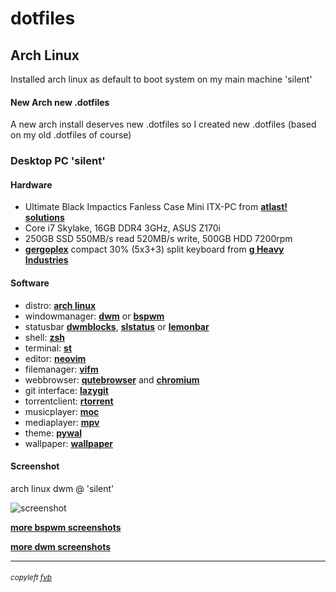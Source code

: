 # dotfiles

## Arch Linux
Installed arch linux as default to boot system on my main machine 'silent'

#### New Arch new .dotfiles
A new arch install deserves new .dotfiles so I created new .dotfiles (based on my old .dotfiles of course)

### Desktop PC 'silent'

#### Hardware
- Ultimate Black Impactics Fanless Case Mini ITX-PC from [**atlast! solutions**](https://www.atlastsolutions.com "atlast! solutions")
- Core i7 Skylake, 16GB DDR4 3GHz, ASUS Z170i
- 250GB SSD 550MB/s read 520MB/s write, 500GB HDD 7200rpm
- [**gergoplex**](https://github.com/baylessj/qmk_firmware/tree/master/keyboards/gboards/gergoplex "gergoplex") compact 30% (5x3+3) split keyboard from [**g Heavy Industries**](https://www.gboards.ca/product/gergoplex "g Heavy industries")

#### Software
- distro:           [**arch linux**](https://www.archlinux.org/ "arch linux")
- windowmanager:    [**dwm**](https://dwm.suckless.org/ "dwm") or [**bspwm**](https://github.com/baskerville/bspwm "bspwm - tiling window manager")
- statusbar         [**dwmblocks**](https://github.com/torrinfail/dwmblocks "dwmblocks"), [**slstatus**](https://tools.suckless.org/slstatus/ "slstatus") or [**lemonbar**](https://gitlab.com/protesilaos/lemonbar-xft "lemonbar")
- shell:            [**zsh**](https://www.zsh.org "zsh")
- terminal:         [**st**](https://st.suckless.org/ "st - suckless terminal")
- editor:           [**neovim**](https://neovim.io/ "neovim")
- filemanager:      [**vifm**](https://vifm.info/ "vifm")
- webbrowser:       [**qutebrowser**](https://qutebrowser.org/ "qutebrowser") and  [**chromium**](https://www.chromium.org/ "chromium")
- git interface:    [**lazygit**](https://github.com/jesseduffield/lazygit/ "lazygit")
- torrentclient:    [**rtorrent**](https://rakshasa.github.io/rtorrent/ "rtorrent")
- musicplayer:      [**moc**](https://moc.daper.net/ "moc - music on console")
- mediaplayer:      [**mpv**](https://mpv.io/ "mpv")
- theme:            [**pywal**](https://github.com/dylanaraps/pywal "pywal - colorschemes on the fly")
- wallpaper:        [**wallpaper**](https://wallhaven.cc/w/49jgek "wallpaper @ wallheaven")

#### Screenshot
arch linux dwm @ 'silent'

![screenshot](https://freekvb.github.io/fvb/dwm/silent_dwm_1.png "arch linux dwm @ 'silent'")

[**more bspwm screenshots**](https://freekvb.github.io/fvb/screenshots_bspwm.html "fvb /screenshots_bspwm")

[**more dwm screenshots**](https://freekvb.github.io/fvb/screenshots_dwm.html "fvb /screenshots_dwm")

---

###### <small>copyleft [fvb](https://freekvb.github.io/fvb/ "fvb /begin")</small>
